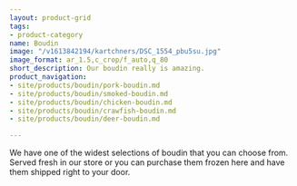 ```yaml
---
layout: product-grid
tags:
- product-category
name: Boudin
image: "/v1613842194/kartchners/DSC_1554_pbu5su.jpg"
image_format: ar_1.5,c_crop/f_auto,q_80
short_description: Our boudin really is amazing.
product_navigation:
- site/products/boudin/pork-boudin.md
- site/products/boudin/smoked-boudin.md
- site/products/boudin/chicken-boudin.md
- site/products/boudin/crawfish-boudin.md
- site/products/boudin/deer-boudin.md

---
```

We have one of the widest selections of boudin that you can choose from. Served fresh in our store or you can purchase them frozen here and have them shipped right to your door.